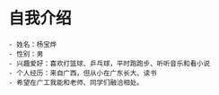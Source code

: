# 自我介绍
    - 姓名：杨宝烨
    - 性别：男
    - 兴趣爱好：喜欢打篮球、乒乓球，平时跑跑步、听听音乐和看小说
    - 个人经历：来自广西，但从小在广东长大、读书
    - 希望在广工我能和老师、同学们融洽相处。
